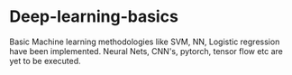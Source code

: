# Deep-learning-basics
Basic Machine learning methodologies like SVM, NN, Logistic regression have been implemented. Neural Nets, CNN's, pytorch, tensor flow etc are yet to be executed.
